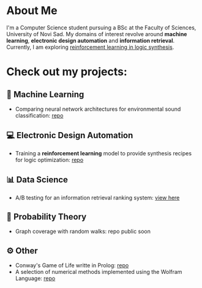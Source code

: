 # About Me
I'm a Computer Science student pursuing a BSc at the Faculty of Sciences, University of Novi Sad. My domains of interest revolve around **machine learning**, **electronic design automation** and **information retrieval**. Currently, I am exploring [reinforcement learning in logic synthesis](https://github.com/lkuresevic/reinforcement_learning_in_logic_synthesis).

# Check out my projects:

## 🧠 Machine Learning
* Comparing neural network architectures for environmental sound classification: [repo](https://github.com/lkuresevic/urban_sound_classifier)

## 💻 Electronic Design Automation
* Training a **reinforcement learning** model to provide synthesis recipes for logic optimization: [repo](https://github.com/lkuresevic/reinforcement_learning_in_logic_synthesis)
  
## 📊 Data Science
* A/B testing for an information retrieval ranking system: [view here](https://github.com/lkuresevic/information_retrieval_ranking_evaluation)

## 🎲 Probability Theory
* Graph coverage with random walks: repo public soon

## ⚙️ Other
* Conway's Game of Life writte in Prolog: [repo](https://github.com/lkuresevic/game_of_life_in_prolog)
* A selection of numerical methods implemented using the Wolfram Language: [repo](https://github.com/lkuresevic/numerical_methods)
